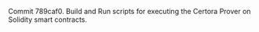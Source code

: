 Commit 789caf0.                    Build and Run scripts for executing the Certora Prover on Solidity smart contracts.